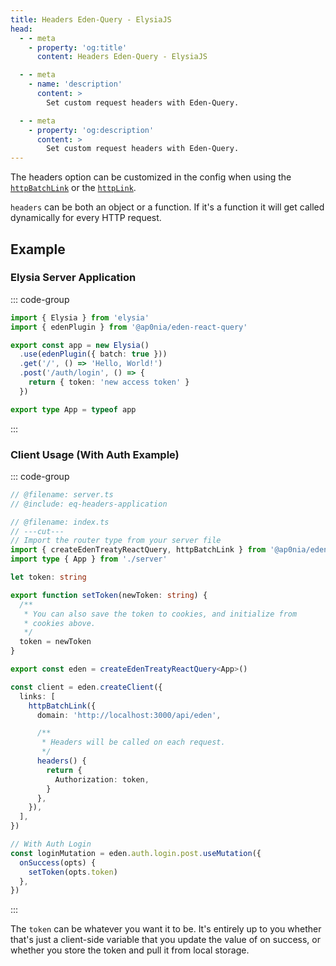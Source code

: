 ```yaml
---
title: Headers Eden-Query - ElysiaJS
head:
  - - meta
    - property: 'og:title'
      content: Headers Eden-Query - ElysiaJS

  - - meta
    - name: 'description'
      content: >
        Set custom request headers with Eden-Query.

  - - meta
    - property: 'og:description'
      content: >
        Set custom request headers with Eden-Query.
---
```


The headers option can be customized in the config when using the
[`httpBatchLink`](./links/httpBatchLink.md) or the [`httpLink`](./links/httpLink.md).

`headers` can be both an object or a function.
If it's a function it will get called dynamically for every HTTP request.

## Example

### Elysia Server Application

::: code-group

```typescript twoslash include eq-headers-application [server.ts]
import { Elysia } from 'elysia'
import { edenPlugin } from '@ap0nia/eden-react-query'

export const app = new Elysia()
  .use(edenPlugin({ batch: true }))
  .get('/', () => 'Hello, World!')
  .post('/auth/login', () => {
    return { token: 'new access token' }
  })

export type App = typeof app
```

:::

### Client Usage (With Auth Example)

::: code-group

```typescript twoslash [index.ts]
// @filename: server.ts
// @include: eq-headers-application

// @filename: index.ts
// ---cut---
// Import the router type from your server file
import { createEdenTreatyReactQuery, httpBatchLink } from '@ap0nia/eden-react-query'
import type { App } from './server'

let token: string

export function setToken(newToken: string) {
  /**
   * You can also save the token to cookies, and initialize from
   * cookies above.
   */
  token = newToken
}

export const eden = createEdenTreatyReactQuery<App>()

const client = eden.createClient({
  links: [
    httpBatchLink({
      domain: 'http://localhost:3000/api/eden',

      /**
       * Headers will be called on each request.
       */
      headers() {
        return {
          Authorization: token,
        }
      },
    }),
  ],
})

// With Auth Login
const loginMutation = eden.auth.login.post.useMutation({
  onSuccess(opts) {
    setToken(opts.token)
  },
})
```

:::

The `token` can be whatever you want it to be.
It's entirely up to you whether that's just a client-side variable that you update the value of
on success, or whether you store the token and pull it from local storage.
